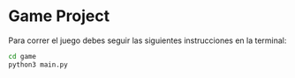 # Game Project

Para correr el juego debes seguir las siguientes instrucciones en la terminal:

```sh
cd game
python3 main.py
```


